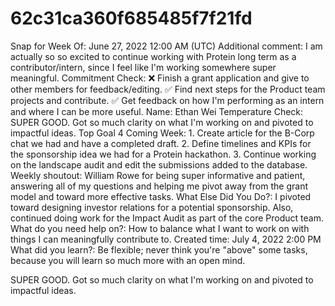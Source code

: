 # 62c31ca360f685485f7f21fd

Snap for Week Of: June 27, 2022 12:00 AM (UTC)
Additional comment: I am actually so so excited to continue working with Protein long term as a contributor/intern, since I feel like I'm working somewhere super meaningful. 
Commitment Check: ❌ Finish a grant application and give to other members for feedback/editing.
✅ Find next steps for the Product team projects and contribute.
✅ Get feedback on how I'm performing as an intern and where I can be more useful.
Name: Ethan Wei
Temperature Check: SUPER GOOD. Got so much clarity on what I'm working on and pivoted to impactful ideas.
Top Goal 4 Coming Week: 1. Create article for the B-Corp chat we had and have a completed draft.
2. Define timelines and KPIs for the sponsorship idea we had for a Protein hackathon.
3. Continue working on the landscape audit and edit the submissions added to the database. 
Weekly shoutout: William Rowe for being super informative and patient, answering all of my questions and helping me pivot away from the grant model and toward more effective tasks.
What Else Did You Do?: I pivoted toward designing investor relations for a potential sponsorship. Also, continued doing work for the Impact Audit as part of the core Product team.
What do you need help on?: How to balance what I want to work on with things I can meaningfully contribute to.
Created time: July 4, 2022 2:00 PM
What did you learn?: Be flexible; never think you're "above" some tasks, because you will learn so much more with an open mind.

SUPER GOOD. Got so much clarity on what I'm working on and pivoted to impactful ideas.